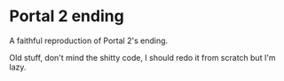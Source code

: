 # Portal 2 ending

A faithful reproduction of Portal 2's ending.

Old stuff, don't mind the shitty code, I should redo it from scratch but I'm lazy.
